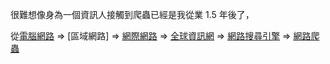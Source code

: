 很難想像身為一個資訊人接觸到爬蟲已經是我從業 1.5 年後了，

從[電腦網路](https://zh.wikipedia.org/wiki/%E8%AE%A1%E7%AE%97%E6%9C%BA%E7%BD%91%E7%BB%9C) => [區域網路] => [網際網路](https://zh.wikipedia.org/wiki/%E4%BA%92%E8%81%94%E7%BD%91) => [全球資訊網](https://zh.wikipedia.org/wiki/%E4%B8%87%E7%BB%B4%E7%BD%91) => [網路搜尋引擎](https://zh.wikipedia.org/wiki/%E7%BD%91%E7%BB%9C%E6%90%9C%E7%B4%A2%E5%BC%95%E6%93%8E) => [網路爬蟲](https://zh.wikipedia.org/wiki/%E7%B6%B2%E8%B7%AF%E7%88%AC%E8%9F%B2)
